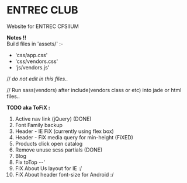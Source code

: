 # ENTREC CLUB
Website for ENTREC CFSIIUM

**Notes !!**   
Build files in 'assets/' :-
- 'css/app.css'
- 'css/vendors.css'
- 'js/vendors.js'

// _do not edit in this files.._   

// Run sass(vendors) after include(vendors class or etc) into jade or html files..   

**TODO aka ToFiX :**   
1. Active nav link (jQuery) (DONE)   
2. Font Family backup   
3. Header - IE FiX (currently using flex box)   
4. Header - FiX media query for min-height (FiXED)   
5. Products click open catalog   
6. Remove unuse scss partials (DONE)   
7. Blog   
8. Fix toTop --'   
9. FiX About Us layout for IE :/   
9. FiX About header font-size for Android :/   
